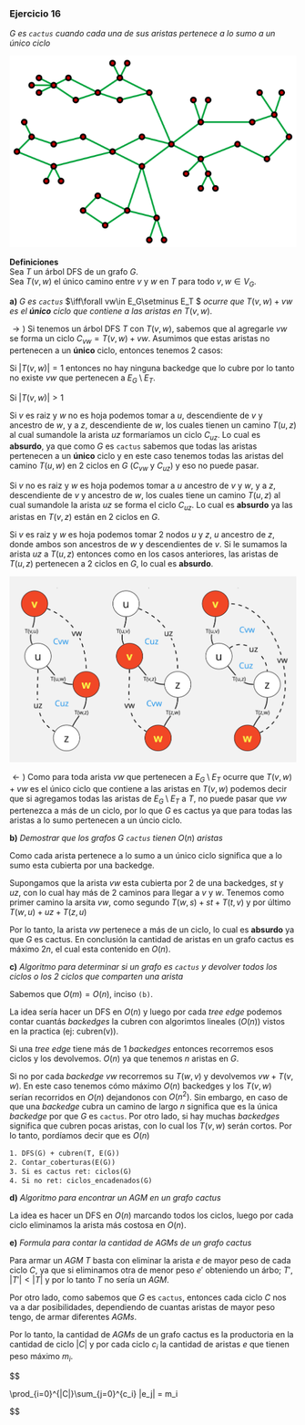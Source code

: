 ### Ejercicio 16

_G es `cactus` cuando cada una de sus aristas pertenece a lo sumo a un único ciclo_

![Error](./img/Cactus_graph.png)

**Definiciones**\
Sea $T$ un árbol DFS de un grafo $G$.\
Sea $T(v,w)$ el único camino entre $v$ y $w$ en $T$ para todo $v,w\in V_G$.

**a)** $G$ _es `cactus`_ $\iff\forall vw\in E_G\setminus E_T $ _ocurre que_ $T(v,w) + vw$ _es el **único** ciclo que contiene a las aristas en_ $T(v,w)$.

$\rightarrow)$ Si tenemos un árbol DFS $T$ con $T(v,w)$, sabemos que al agregarle $vw$ se forma un ciclo $C_{vw} = T(v,w) + vw$. Asumimos que estas aristas no pertenecen a un **único** ciclo, entonces tenemos 2 casos:

Si $|T(v,w)| = 1$ entonces no hay ninguna backedge que lo cubre por lo tanto no existe $vw$ que pertenecen a $E_G\setminus E_T$.

Si $|T(v,w)| > 1$

Si $v$ es raiz y $w$ no es hoja podemos tomar a $u$, descendiente de $v$ y ancestro de $w$, y a $z$, descendiente de $w$, los cuales tienen un camino $T(u,z)$ al cual sumandole la arista $uz$ formaríamos un ciclo $C_{uz}$. Lo cual es **absurdo**, ya que como $G$ es `cactus` sabemos que todas las aristas pertenecen a un **único** ciclo y en este caso tenemos todas las aristas del camino $T(u,w)$ en 2 ciclos en $G$ ($C_{vw}$ y $C_{uz}$) y eso no puede pasar.

Si $v$ no es raiz y $w$ es hoja podemos tomar a $u$ ancestro de $v$ y $w$, y a $z$, descendiente de $v$ y ancestro de $w$, los cuales tiene un camino $T(u,z)$ al cual sumandole la arista $uz$ se forma el ciclo $C_{uz}$. Lo cual es **absurdo** ya las aristas en $T(v,z)$ están en 2 ciclos en $G$.

Si $v$ es raiz y $w$ es hoja podemos tomar 2 nodos $u$ y $z$, $u$ ancestro de $z$, donde ambos son ancestros de $w$ y descendientes de $v$. Si le sumamos la arista $uz$ a $T(u,z)$ entonces como en los casos anteriores, las aristas de $T(u,z)$ pertenecen a 2 ciclos en $G$, lo cual es **absurdo**.

![Error](./img/Cactus%20casos.jpg)

$\leftarrow)$ Como para toda arista $vw$ que pertenecen a $E_G\setminus E_T$ ocurre que $T(v,w) + vw$ es el único ciclo que contiene a las aristas en $T(v,w)$ podemos decir que si agregamos todas las aristas de $E_G\setminus E_T$ a $T$, no puede pasar que $vw$ pertenezca a más de un ciclo, por lo que $G$ es cactus ya que para todas las aristas a lo sumo pertenecen a un úncio ciclo.

**b)** _Demostrar que los grafos_ $G$ _`cactus` tienen_ $O(n)$ _aristas_

Como cada arista pertenece a lo sumo a un único ciclo significa que a lo sumo esta cubierta por una backedge. 

Supongamos que la arista $vw$ esta cubierta por 2 de una backedges, $st$ y $uz$, con lo cual hay más de 2 caminos para llegar a $v$ y $w$. Tenemos como primer camino la arsita $vw$, como segundo $T(w,s) + st + T(t,v)$ y por último $T(w,u) + uz + T(z,u)$

Por lo tanto, la arista $vw$ pertenece a más de un ciclo, lo cual es **absurdo** ya que $G$ es cactus. En conclusión la cantidad de aristas en un grafo cactus es máximo $2n$, el cual esta contenido en $O(n)$.

**c)** _Algoritmo para determinar si un grafo es `cactus` y devolver todos los ciclos o los 2 ciclos que comparten una arista_

Sabemos que $O(m) = O(n)$, inciso `(b)`. 

La idea sería hacer un DFS en $O(n)$ y luego por cada _tree edge_ podemos contar cuantás _backedges_ la cubren con algorimtos lineales ($O(n)$) vistos en la practica (ej: cubren(v)). 

Si una _tree edge_ tiene más de 1 _backedges_ entonces recorremos esos ciclos y los devolvemos. $O(n)$ ya que tenemos $n$ aristas en $G$.

Si no por cada _backedge_ $vw$ recorremos su $T(w,v)$ y devolvemos $vw + T(v,w).$ En este caso tenemos cómo máximo $O(n)$ backedges y los $T(v,w)$ serían recorridos en $O(n)$ dejandonos con $O(n^2)$. Sin embargo, en caso de que una _backedge_ cubra un camino de largo $n$ significa que es la única _backedge_ por que $G$ es `cactus`. Por otro lado, si hay muchas _backedges_ significa que cubren pocas aristas, con lo cual los $T(v,w)$ serán cortos. Por lo tanto, pordíamos decir que es $O(n)$

```
1. DFS(G) + cubren(T, E(G)) 
2. Contar_coberturas(E(G))
3. Si es cactus ret: ciclos(G)
4. Si no ret: ciclos_encadenados(G)
```

**d)** _Algoritmo para encontrar un AGM en un grafo cactus_

La idea es hacer un DFS en $O(n)$ marcando todos los ciclos, luego por cada ciclo eliminamos la arista más costosa en $O(n)$.

**e)** _Formula para contar la cantidad de AGMs de un grafo cactus_

Para armar un $AGM$ $T$ basta con eliminar la arista $e$ de mayor peso de cada ciclo $C$, ya que si eliminamos otra de menor peso $e'$ obteniendo un árbo; $T'$, $|T'| < |T|$ y por lo tanto $T$ no sería un $AGM$.

Por otro lado, como sabemos que $G$ es `cactus`, entonces cada ciclo $C$ nos va a dar posibilidades, dependiendo de cuantas aristas de mayor peso tengo, de armar diferentes $AGMs$.

Por lo tanto, la cantidad de $AGMs$ de un grafo cactus es la productoria en la cantidad de ciclo $|C|$ y por cada ciclo $c_i$ la cantidad de aristas $e$ que tienen peso máximo $m_i$.

$$

\prod_{i=0}^{|C|}\sum_{j=0}^{c_i} |e_j| = m_i

$$